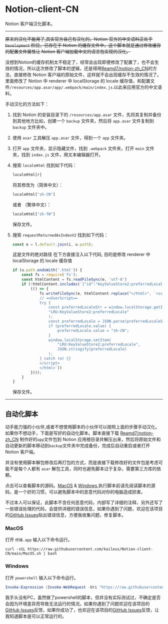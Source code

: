 # Notion-client-CN
Notion 客户端汉化脚本。

---

~~原来的汉化不能用了,其实官方自己有汉化的，Notion 官方的中文语料正处于 `Development` 阶段，已存在于 Notion 的缓存文件中，这个脚本就是通过修改缓存的配置文件属性让 Notion 客户端加载中文的语言包实现的汉化。~~

没想到Notion的缓存机制太不稳定了，经常会出现即便修改了配置了，也不会生效的情况，所以这次修改了脚本的逻辑，还是得用[Reamd7/notion-zh_CN](https://github.com/Reamd7/notion-zh_CN)的方法，直接修改 Notion 客户端的原始文件，这样就不会出现缓存不生效的情况了。里面修改了 Notion 中 renderer 中 localStorage 的 locale 缓存值，和配置文件`/resources/app.asar/app/.webpack/main/index.js`.以此来应用官方的中文语料。

手动汉化的方法如下：
1. 找到 Notion 的安装目录下的 `/resources/app.asar` 文件，先将其复制并备份到其他地方比如，创建一个 `backup` 文件夹，然后将 `app.asar` 文件复制到 `backup` 文件夹中。

2. 使用 `asar` 工具解压 `app.asar` 文件，得到一个 `app` 文件夹。

3. 打开 `app` 文件夹，显示隐藏文件，找到 `.webpack` 文件夹，打开 `main` 文件夹，找到 `index.js` 文件，用文本编辑器打开。

4. 搜索 `localeHtml` 
    找到如下代码：
    ```js
    localeHtml[r]
    ```
    将其修改为（简体中文）：
    ```js
    localeHtml["zh-CN"]
    ```
    或者 （繁体中文）：
    ```js
    localeHtml["zh-TW"]
    ```
    保存文件。

5. 搜索 `requestReturnedAsIndexV2` 
    找到如下代码：
    ```js
    const e = l.default.join(i, u.path);
    ```
    这是文件的绝对路径 在下方直接注入以下代码, 目的是修改 renderer 中 localStorage 的 locale 缓存值
    ```js
    if (u.path.endsWith('.html')) {
        const fs = require('fs');
        const htmlContent = fs.readFileSync(e, 'utf-8')
        if (!htmlContent.includes(`{"id":"KeyValueStore2:preferredLocale","value":"zh-CN","timestamp":Date.now(),"important":true}`)) {
            (() => {
                fs.writeFileSync(e, htmlContent.replace("</html>", `<script>
                // ==UserScript==
                try {
                    const preferredLocaleStr = window.localStorage.getItem(
                    "LRU:KeyValueStore2:preferredLocale"
                    );
                    const preferredLocale = JSON.parse(preferredLocaleStr) || {"id":"KeyValueStore2:preferredLocale","value":"zh-CN","timestamp":Date.now(),"important":true};
                    if (preferredLocale.value) {
                        preferredLocale.value = "zh-CN";
                    }
                    window.localStorage.setItem(
                        "LRU:KeyValueStore2:preferredLocale",
                        JSON.stringify(preferredLocale)
                    );
                } catch (e) {}
                </script>
                </html>`))
            })();
        }
    }
    ```
    保存文件。

---
## 自动化脚本
动手能力强的小伙伴,或者不想使用脚本的小伙伴可以按照上面的步骤手动汉化。如果你不想动手，下面是写好的自动化脚本。脚本直接下载 [Reamd7/notion-zh_CN](https://github.com/Reamd7/notion-zh_CN) 制作好的`app`文件包到 Notion 应用根目录并解压出来，然后将原始文件和自动更新的脚本移动到`backup`文件夹中完成备份，完成后自动重启或者打开 Notion 客户端。

并没有使用脚本解包修改后再打包的方式，而是直接下载修改好的文件包是考虑可能不是每个人都有 `asar` 解包工具，同时也避免脚本过于复杂，需要第三方库的依赖。

点击可以查看脚本的源码。[MacOS](https://raw.githubusercontent.com/kailous/Notion-client-CN/main/MacOS.sh) & [Windows](https://raw.githubusercontent.com/kailous/Notion-client-CN/main/Windows.ps1),执行脚本前请先阅读脚本的源码，是一个好的习惯，可以避免脚本中的恶意代码对你的电脑造成损害。

不过本人可以保证，此脚本不含任何恶意代码，内部写了详细的注释，另外还写了一些错误处理的代码，会提供详细的错误信息，如果你遇到了问题，欢迎在该项目的[GitHub Issues](https://github.com/kailous/Notion-client-CN/issues)贴出错误信息，方便我收集问题，修复脚本。


### MacOS
打开 `终端.app` 输入以下命令运行。
```shell
curl -sSL https://raw.githubusercontent.com/kailous/Notion-client-CN/main/MacOS.sh | bash
```
### Windows
打开 `powershell` 输入以下命令运行。
```powershell
Invoke-Expression (Invoke-WebRequest -Uri "https://raw.githubusercontent.com/kailous/Notion-client-CN/main/Windows.ps1" -UseBasicParsing).Content
```
我手头没有PC，虽然做了powershell的脚本，但并没有实际测试过，不确定是否会因为环境差异而导致无法运行的情况。如果你遇到了问题欢迎在该项目的[GitHub Issues](https://github.com/kailous/Notion-client-CN/issues)反馈，如果你成功了，也欢迎在该项目的[GitHub Issues](https://github.com/kailous/Notion-client-CN/issues)反馈，让我知道脚本是可以正常运行的。